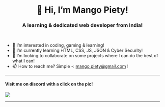 <h1 align="center" dir="auto">
   👋 Hi, I’m Mango Piety! </h1>
  <h3 align="center" dir="auto"> A learning & dedicated web developer from India! </h3><br>
  
- 👀 I’m interested in coding, gaming & learning!
- 🌱 I’m currently learning HTML, CSS, JS, JSON & Cyber Security!
- 💞️ I’m looking to collaborate on some projects where I can do the best of what I can!
- 📫 How to reach me? Simple -: mango.piety@gmail.com !
<hr>
<h4>Visit me on discord with a click on the pic!</h4><a href="https://discord.com/users/952486005607366666">
  <img src="https://cdn.discordapp.com/avatars/952486005607366666/c376053c9d155ed7ea18ae53fb29e985.webp"></a>
  <hr>
